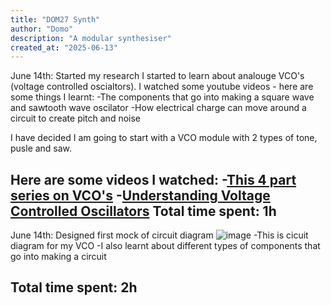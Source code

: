 ```yaml
---
title: "DOM27 Synth"
author: "Domo"
description: "A modular synthesiser"
created_at: "2025-06-13"
---
```

June 14th: Started my research
I started to learn about analouge VCO's (voltage controlled oscialtors). I watched some youtube videos - here are some things I learnt:
-The components that go into making a square wave and sawtooth wave oscilator
-How electrical charge can move around a circuit to create pitch and noise

I have decided I am going to start with a VCO module with 2 types of tone, pusle and saw.

Here are some videos I watched:
-[This 4 part series on VCO's](https://www.youtube.com/watch?v=QBatvo8bCa4)
-[Understanding Voltage Controlled Oscillators](https://www.youtube.com/watch?v=kuo6Q0LuHNM&t=285s)
Total time spent: 1h
---
June 14th: Designed first mock of circuit diagram
![image](https://github.com/user-attachments/assets/d49c6159-f723-4ca2-8aff-d6fe6d3145dd)
-This is cicuit diagram for my VCO
-I also learnt about different types of components that go into making a circuit

Total time spent: 2h
---

